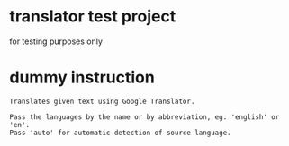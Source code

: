 # translator test project
for testing purposes only

# dummy instruction
    Translates given text using Google Translator.

    Pass the languages by the name or by abbreviation, eg. 'english' or 'en'.
    Pass 'auto' for automatic detection of source language.